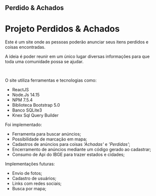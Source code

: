 ## Perdido & Achados

<h1>Projeto Perdidos & Achados</h1>

<p>Este é um site onde as pessoas poderão anunciar seus itens perdidos e coisas encontradas.</p>
<p>A ideia é poder reunir em um único lugar diversas informações para que toda uma comunidade possa se ajudar.</p>

<br/>
<p>O site utiliza ferramentas e tecnologias como: </p>

<ul>
  <li>ReactJS </li>
  <li>Node.Js 14.15</li>
  <li>NPM 7.5.4</li>
  <li>Biblioteca Bootstrap 5.0</li>
  <li>Banco SQLite3</li>
  <li>Knex Sql Query Builder</li>
</ul>

<p>Foi implementado:</p>

<ul>
  <li>Ferramenta para buscar anúncios; </li>
  <li>Possibilidade de marcação em mapa;</li>
  <li>Cadastros de anúncios para coisas <i>'Achadas'</i> e <i>'Perdidas'</i>; </li>
  <li>Encerramento de anúncios mediante um código gerado ao cadastrar; </li>
  <li>Consumo de Api do IBGE para trazer estados e cidades;</li>  
</ul>

<p>Implementações futuras:</p>

<ul>
  <li>Envio de fotos; </li>
  <li>Cadastro de usuários;</li>
  <li>Links com redes sociais;
  <li>Busca por mapa;</li>
</ul>